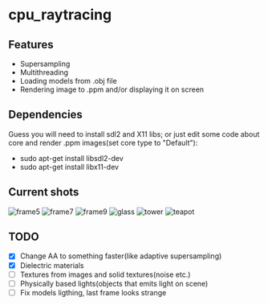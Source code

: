 # cpu_raytracing

## Features
- Supersampling
- Multithreading
- Loading models from .obj file
- Rendering image to .ppm and/or displaying it on screen

## Dependencies

Guess you will need to install sdl2 and X11 libs; or just edit some code about core and render .ppm images(set core type to "Default"):

 - sudo apt-get install libsdl2-dev
 - sudo apt-get install libx11-dev
## Current shots
![frame5](https://github.com/pppppptttttt/cpu_raytracing/assets/140364764/ada468b1-95b3-4d1b-8059-a0b0f17235de)
![frame7](https://github.com/pppppptttttt/cpu_raytracing/assets/140364764/f6e6779c-ea69-4df3-ac4a-aa08a8641948)
![frame9](https://github.com/pppppptttttt/cpu_raytracing/assets/140364764/86c4446e-0d2c-4c7d-9320-245c9cdcfa26)
![glass](https://github.com/pppppptttttt/cpu_raytracing/assets/140364764/4c3aff68-2eab-4c6d-8ce2-f450d79a00b7)
![tower](https://github.com/pppppptttttt/cpu_raytracing/assets/140364764/154e729f-83fd-43a0-8beb-072170beed7f)
![teapot](https://github.com/pppppptttttt/cpu_raytracing/assets/140364764/20bb9d7e-51a8-4133-8be9-8059594b071d)

## TODO
 - [x] Change AA to something faster(like adaptive supersampling)
 - [x] Dielectric materials
 - [ ] Textures from images and solid textures(noise etc.)
 - [ ] Physically based lights(objects that emits light on scene)
 - [ ] Fix models ligthing, last frame looks strange
